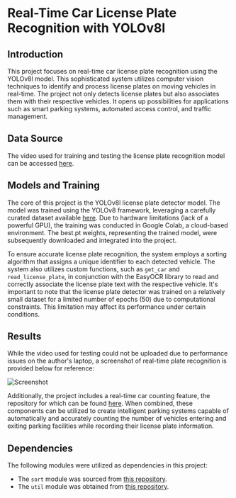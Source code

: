 # Real-Time Car License Plate Recognition with YOLOv8l

## Introduction

This project focuses on real-time car license plate recognition using the YOLOv8l model. This sophisticated system utilizes computer vision techniques to identify and process license plates on moving vehicles in real-time. The project not only detects license plates but also associates them with their respective vehicles. It opens up possibilities for applications such as smart parking systems, automated access control, and traffic management.

## Data Source

The video used for training and testing the license plate recognition model can be accessed [here](https://www.youtube.com/watch?v=aMgkf_xslQE&t=6s&ab_channel=ExoticCarspotters).

## Models and Training

The core of this project is the YOLOv8l license plate detector model. The model was trained using the YOLOv8 framework, leveraging a carefully curated dataset available [here](https://universe.roboflow.com/roboflow-universe-projects/license-plate-recognition-rxg4e/dataset/4). Due to hardware limitations (lack of a powerful GPU), the training was conducted in Google Colab, a cloud-based environment. The best.pt weights, representing the trained model, were subsequently downloaded and integrated into the project.

To ensure accurate license plate recognition, the system employs a sorting algorithm that assigns a unique identifier to each detected vehicle. The system also utilizes custom functions, such as `get_car` and `read_license_plate`, in conjunction with the EasyOCR library to read and correctly associate the license plate text with the respective vehicle. It's important to note that the license plate detector was trained on a relatively small dataset for a limited number of epochs (50) due to computational constraints. This limitation may affect its performance under certain conditions.

## Results

While the video used for testing could not be uploaded due to performance issues on the author's laptop, a screenshot of real-time plate recognition is provided below for reference:

![Screenshot](https://github.com/AbzalAidakhmetov/Real_Time_Car_License_Plate_Recognition_YOLOv8l/assets/99760649/e72bf031-87ad-487a-b5be-9278a2cabd8d)

Additionally, the project includes a real-time car counting feature, the repository for which can be found [here](https://github.com/AbzalAidakhmetov/Project_Car_Counter_Yolo.git). When combined, these components can be utilized to create intelligent parking systems capable of automatically and accurately counting the number of vehicles entering and exiting parking facilities while recording their license plate information.

## Dependencies

The following modules were utilized as dependencies in this project:

- The `sort` module was sourced from [this repository](https://github.com/abewley/sort).
- The `util` module was obtained from [this repository](https://github.com/computervisioneng/object-detection-course).
